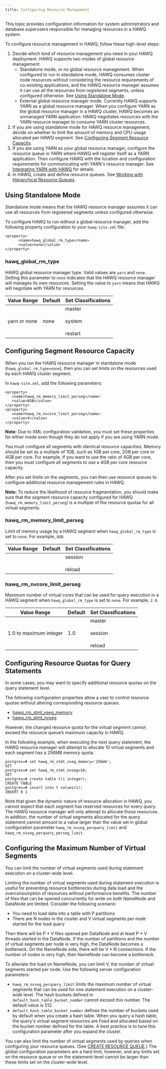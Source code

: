 ```yaml
---
title: Configuring Resource Management
---
```


This topic provides configuration information for system administrators and database superusers responsible for managing resources in a HAWQ system.

To configure resource management in HAWQ, follow these high-level steps:

1.  Decide which kind of resource management you need in your HAWQ deployment. HAWQ supports two modes of global resource management:
    -   Standalone mode, or no global resource management. When configured to run in standalone mode, HAWQ consumes cluster node resources without considering the resource requirements of co-existing applications, and the HAWQ resource manager assumes it can use all the resources from registered segments, unless configured otherwise. See [Using Standalone Mode](#topic_url_pls_zt).
    -   External global resource manager mode. Currently HAWQ supports YARN as a global resource manager. When you configure YARN as the global resource manager in a HAWQ cluster, HAWQ becomes an unmanaged YARN application. HAWQ negotiates resources with the YARN resource manager to consume YARN cluster resources.
2.  If you are using standalone mode for HAWQ resource management, decide on whether to limit the amount of memory and CPU usage allocated per HAWQ segment. See [Configuring Segment Resource Capacity](#topic_htk_fxh_15).
3.  If you are using YARN as your global resource manager, configure the resource queue in YARN where HAWQ will register itself as a YARN application. Then configure HAWQ with the location and configuration requirements for communicating with YARN's resource manager. See [Integrating YARN with HAWQ](YARNIntegration.html) for details.
4.  In HAWQ, create and define resource queues. See [Working with Hierarchical Resource Queues](ResourceQueues.html).

## Using Standalone Mode <a id="topic_url_pls_zt"></a>

Standalone mode means that the HAWQ resource manager assumes it can use all resources from registered segments unless configured otherwise.

To configure HAWQ to run without a global resource manager, add the following property configuration to your `hawq-site.xml` file:

```
<property>
      <name>hawq_global_rm_type</name>
      <value>none</value>
</property>
```

### hawq\_global\_rm\_type <a id="id_wgb_44m_q5"></a>

HAWQ global resource manager type. Valid values are `yarn` and `none`. Setting this parameter to `none` indicates that the HAWQ resource manager will manages its own resources. Setting the value to `yarn` means that HAWQ will negotiate with YARN for resources.

|Value Range|Default|Set Classifications|
|-----------|-------|-------------------|
|yarn or none|none|master<br/><br/>system<br/><br/>restart|

## Configuring Segment Resource Capacity <a id="topic_htk_fxh_15"></a>

When you run the HAWQ resource manager in standalone mode \(`hawq_global_rm_type=none`\), then you can set limits on the resources used by each HAWQ cluster segment.

In `hawq-site.xml`, add the following parameters:

```
<property>
   <name>hawq_rm_memory_limit_perseg</name>
   <value>8GB</value>
</property>
<property>
   <name>hawq_rm_nvcore_limit_perseg</name>
   <value>4</value>
</property>
```

**Note:** Due to XML configuration validation, you must set these properties for either mode even though they do not apply if you are using YARN mode.

You must configure all segments with identical resource capacities. Memory should be set as a multiple of 1GB, such as 1GB per core, 2GB per core or 4GB per core. For example, if you want to use the ratio of 4GB per core, then you must configure all segments to use a 4GB per core resource capacity.

After you set limits on the segments, you can then use resource queues to configure additional resource management rules in HAWQ.

**Note:** To reduce the likelihood of resource fragmentation, you should make sure that the segment resource capacity configured for HAWQ \(`hawq_rm_memory_limit_perseg`\) is a multiple of the resource quotas for all virtual segments.

### hawq\_rm\_memory\_limit\_perseg <a id="id_qqq_s4m_q5"></a>

Limit of memory usage by a HAWQ segment when `hawq_global_rm_type` is set to `none`. For example, `8GB`.

|Value Range|Default|Set Classifications|
|-----------|-------|-------------------|
| | |session<br/><br/>reload|

### hawq\_rm\_nvcore\_limit\_perseg <a id="id_xpv_t4m_q5"></a>

Maximum number of virtual cores that can be used for query execution in a HAWQ segment when `hawq_global_rm_type` is set to `none`. For example, `2.0`.

|Value Range|Default|Set Classifications|
|-----------|-------|-------------------|
|1.0 to maximum integer|1.0|master<br/><br/>session<br/><br/>reload|

## Configuring Resource Quotas for Query Statements <a id="topic_g2p_zdq_15"></a>

In some cases, you may want to specify additional resource quotas on the query statement level.

The following configuration properties allow a user to control resource quotas without altering corresponding resource queues.

-   [hawq\_rm\_stmt\_vseg\_memory](/200/hawq/reference/guc/parameter_definitions.html)
-   [hawq\_rm\_stmt\_nvseg](/200/hawq/reference/guc/parameter_definitions.html)

However, the changed resource quota for the virtual segment cannot exceed the resource queue’s maximum capacity in HAWQ.

In the following example, when executing the next query statement, the HAWQ resource manager will attempt to allocate 10 virtual segments and each segment has a 256MB memory quota.

```
postgres=# set hawq_rm_stmt_vseg_memory='256mb';
SET
postgres=# set hawq_rm_stmt_nvseg=10;
SET
postgres=# create table t(i integer);
CREATE TABLE
postgres=# insert into t values(1);
INSERT 0 1
```

Note that given the dynamic nature of resource allocation in HAWQ, you cannot expect that each segment has reserved resources for every query. The HAWQ resource manager will only attempt to allocate those resources. In addition, the number of virtual segments allocated for the query statement cannot amount to a value larger than the value set in global configuration parameter `hawq_rm_nvseg_perquery_limit` and `hawq_rm_nvseg_perquery_perseg_limit`.

## Configuring the Maximum Number of Virtual Segments <a id="topic_tl5_wq1_f5"></a>

You can limit the number of virtual segments used during statement execution on a cluster-wide level.

Limiting the number of virtual segments used during statement execution is useful for preventing resource bottlenecks during data load and the overconsumption of resources without performance benefits. The number of files that can be opened concurrently for write on both NameNode and DataNode are limited. Consider the following scenario:

-   You need to load data into a table with P partitions
-   There are N nodes in the cluster and V virtual segments per node started for the load query

Then there will be P \* V files opened per DataNode and at least P \* V threads started in the DataNode. If the number of partitions and the number of virtual segments per node is very high, the DataNode becomes a bottleneck. On the NameNode side, there will be V \* N connections. If the number of nodes is very high, then NameNode can become a bottleneck.

To alleviate the load on NameNode, you can limit V, the number of virtual segments started per node. Use the following server configuration parameters:

-   `hawq_rm_nvseg_perquery_limit` limits the maximum number of virtual segments that can be used for one statement execution on a cluster-wide level.  The hash buckets defined in `default_hash_table_bucket_number` cannot exceed this number. The default value is 512.
-   `default_hash_table_bucket_number` defines the number of buckets used by default when you create a hash table. When you query a hash table, the query's virtual segment resources are fixed and allocated based on the bucket number defined for the table. A best practice is to tune this configuration parameter after you expand the cluster.

You can also limit the number of virtual segments used by queries when configuring your resource queues. \(See [CREATE RESOURCE QUEUE](/200/hawq/reference/sql/CREATE-RESOURCE-QUEUE.html).\) The global configuration parameters are a hard limit, however, and any limits set on the resource queue or on the statement-level cannot be larger than these limits set on the cluster-wide level.
